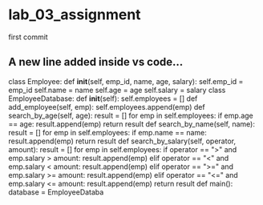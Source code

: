 # lab_03_assignment
first commit
## A new line added inside vs code...
class Employee:
def __init__(self, emp_id, name, age, salary):
self.emp_id = emp_id
self.name = name
self.age = age
self.salary = salary
class EmployeeDatabase:
def __init__(self):
self.employees = []
def add_employee(self, emp):
self.employees.append(emp)
def search_by_age(self, age):
result = []
for emp in self.employees:
if emp.age == age:
result.append(emp)
return result
def search_by_name(self, name):
result = []
for emp in self.employees:
if emp.name == name:
result.append(emp)
return result
def search_by_salary(self, operator, amount):
result = []
for emp in self.employees:
if operator == ">" and emp.salary > amount:
result.append(emp)
elif operator == "<" and emp.salary < amount:
result.append(emp)
elif operator == ">=" and emp.salary >= amount:
result.append(emp)
elif operator == "<=" and emp.salary <= amount:
result.append(emp)
return result
def main():
database = EmployeeDataba